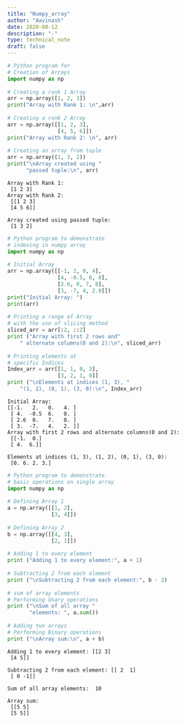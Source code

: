 ```yaml
---
title: "Numpy_array"
author: "Aavinash"
date: 2020-08-12
description: "-"
type: technical_note
draft: false
---
```


```python
# Python program for
# Creation of Arrays
import numpy as np
 
# Creating a rank 1 Array
arr = np.array([1, 2, 3])
print("Array with Rank 1: \n",arr)
 
# Creating a rank 2 Array
arr = np.array([[1, 2, 3],
                [4, 5, 6]])
print("Array with Rank 2: \n", arr)
 
# Creating an array from tuple
arr = np.array((1, 3, 2))
print("\nArray created using "
      "passed tuple:\n", arr)
```

    Array with Rank 1: 
     [1 2 3]
    Array with Rank 2: 
     [[1 2 3]
     [4 5 6]]
    
    Array created using passed tuple:
     [1 3 2]



```python
# Python program to demonstrate
# indexing in numpy array
import numpy as np
 
# Initial Array
arr = np.array([[-1, 2, 0, 4],
                [4, -0.5, 6, 0],
                [2.6, 0, 7, 8],
                [3, -7, 4, 2.0]])
print("Initial Array: ")
print(arr)
 
# Printing a range of Array
# with the use of slicing method
sliced_arr = arr[:2, ::2]
print ("Array with first 2 rows and"
    " alternate columns(0 and 2):\n", sliced_arr)
 
# Printing elements at
# specific Indices
Index_arr = arr[[1, 1, 0, 3], 
                [3, 2, 1, 0]]
print ("\nElements at indices (1, 3), "
    "(1, 2), (0, 1), (3, 0):\n", Index_arr)
```

    Initial Array: 
    [[-1.   2.   0.   4. ]
     [ 4.  -0.5  6.   0. ]
     [ 2.6  0.   7.   8. ]
     [ 3.  -7.   4.   2. ]]
    Array with first 2 rows and alternate columns(0 and 2):
     [[-1.  0.]
     [ 4.  6.]]
    
    Elements at indices (1, 3), (1, 2), (0, 1), (3, 0):
     [0. 6. 2. 3.]



```python
# Python program to demonstrate
# basic operations on single array
import numpy as np
 
# Defining Array 1
a = np.array([[1, 2],
              [3, 4]])
 
# Defining Array 2
b = np.array([[4, 3],
              [2, 1]])
               
# Adding 1 to every element
print ("Adding 1 to every element:", a + 1)
 
# Subtracting 2 from each element
print ("\nSubtracting 2 from each element:", b - 2)
 
# sum of array elements
# Performing Unary operations
print ("\nSum of all array "
       "elements: ", a.sum())
 
# Adding two arrays
# Performing Binary operations
print ("\nArray sum:\n", a + b)
```

    Adding 1 to every element: [[2 3]
     [4 5]]
    
    Subtracting 2 from each element: [[ 2  1]
     [ 0 -1]]
    
    Sum of all array elements:  10
    
    Array sum:
     [[5 5]
     [5 5]]



```python

```
